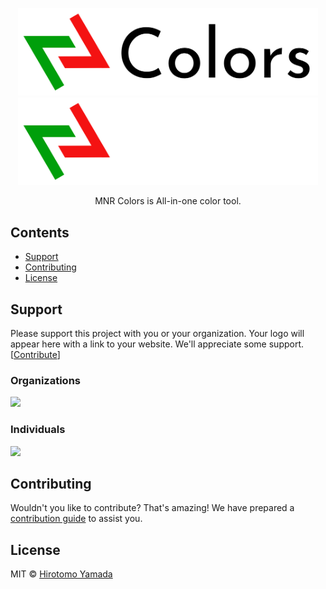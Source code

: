 <p align="center">
  <img src="https://raw.githubusercontent.com/MNRfrom2020/colors/main/logo/logo-black@2x.png#gh-light-mode-only" alt="Yamada UI" width="480" />
  <img src="https://raw.githubusercontent.com/MNRfrom2020/colors/main/logo/logo-white@2x.png#gh-dark-mode-only" alt="Yamada UI" width="480" />
</p>

<p align='center'>
  MNR Colors is All-in-one color tool.
</p>

## Contents

- [Support](#Support)
- [Contributing](#contributing)
- [License](#license)

## Support

Please support this project with you or your organization. Your logo will appear here with a link to your website. We'll appreciate some support. [[Contribute](https://opencollective.com/yamada-ui/contribute)]

### Organizations

<a href="https://opencollective.com/yamada-ui"><img src="https://opencollective.com/yamada-ui/organizations.svg?avatarHeight=40&button=false" /></a>

### Individuals

<a href="https://opencollective.com/yamada-ui"><img src="https://opencollective.com/yamada-ui/individuals.svg?avatarHeight=40" /></a>

## Contributing

Wouldn't you like to contribute? That's amazing! We have prepared a [contribution guide](./CONTRIBUTING.md) to assist you.

## License

MIT © [Hirotomo Yamada](https://github.com/hirotomoyamada)
